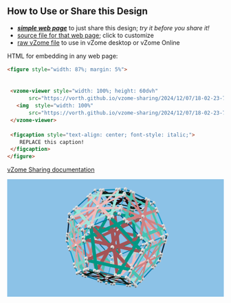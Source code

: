 
## How to Use or Share this Design

 - [***simple web page***](<https://vorth.github.io/vzome-sharing/2024/12/07/18-02-23-718Z-flat-ribbon-almost-woven-dodecahedron/>) to just share this design; *try it before you share it!*
 - [source file for that web page](<https://github.com/vorth/vzome-sharing/edit/main/2024/12/07/18-02-23-718Z-flat-ribbon-almost-woven-dodecahedron/index.md>); click to customize
 - [raw vZome file](<https://raw.githubusercontent.com/vorth/vzome-sharing/main/2024/12/07/18-02-23-718Z-flat-ribbon-almost-woven-dodecahedron/flat-ribbon-almost-woven-dodecahedron.vZome>) to use in vZome desktop or vZome Online
 
 HTML for embedding in any web page:
 ```html
<figure style="width: 87%; margin: 5%">
  
  
  <vzome-viewer style="width: 100%; height: 60dvh" 
        src="https://vorth.github.io/vzome-sharing/2024/12/07/18-02-23-718Z-flat-ribbon-almost-woven-dodecahedron/flat-ribbon-almost-woven-dodecahedron.vZome" >
    <img  style="width: 100%"
        src="https://vorth.github.io/vzome-sharing/2024/12/07/18-02-23-718Z-flat-ribbon-almost-woven-dodecahedron/flat-ribbon-almost-woven-dodecahedron.png" >
  </vzome-viewer>

  <figcaption style="text-align: center; font-style: italic;">
     REPLACE this caption!
  </figcaption>
</figure>

 ```

[vZome Sharing documentation](https://vzome.github.io/vzome/sharing.html#how-it-works)

![Image](<flat-ribbon-almost-woven-dodecahedron.png>)

